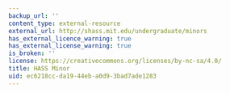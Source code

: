 ```yaml
---
backup_url: ''
content_type: external-resource
external_url: http://shass.mit.edu/undergraduate/minors
has_external_licence_warning: true
has_external_license_warning: true
is_broken: ''
license: https://creativecommons.org/licenses/by-nc-sa/4.0/
title: HASS Minor
uid: ec6218cc-da19-44eb-a0d9-3bad7ade1283
---
```

